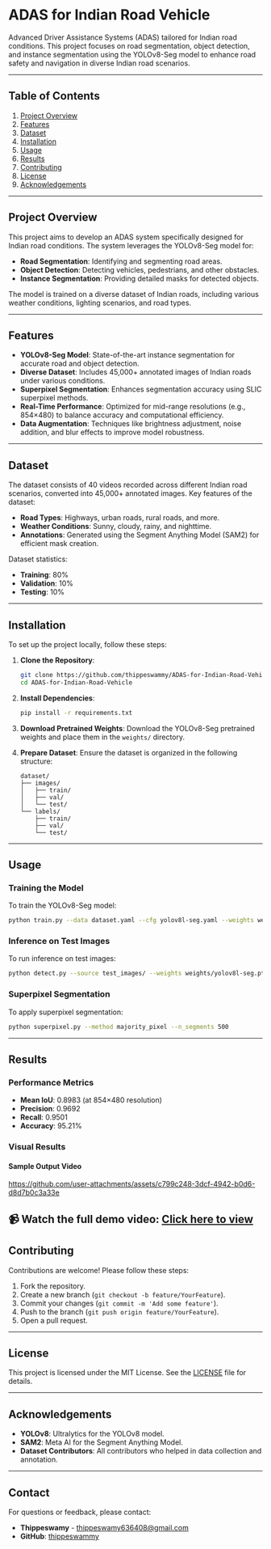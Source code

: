# ADAS for Indian Road Vehicle

Advanced Driver Assistance Systems (ADAS) tailored for Indian road conditions. This project focuses on road segmentation, object detection, and instance segmentation using the YOLOv8-Seg model to enhance road safety and navigation in diverse Indian road scenarios.

---

## Table of Contents
1. [Project Overview](#project-overview)
2. [Features](#features)
3. [Dataset](#dataset)
4. [Installation](#installation)
5. [Usage](#usage)
6. [Results](#results)
7. [Contributing](#contributing)
8. [License](#license)
9. [Acknowledgements](#acknowledgements)

---

## Project Overview
This project aims to develop an ADAS system specifically designed for Indian road conditions. The system leverages the YOLOv8-Seg model for:
- **Road Segmentation**: Identifying and segmenting road areas.
- **Object Detection**: Detecting vehicles, pedestrians, and other obstacles.
- **Instance Segmentation**: Providing detailed masks for detected objects.

The model is trained on a diverse dataset of Indian roads, including various weather conditions, lighting scenarios, and road types.

---

## Features
- **YOLOv8-Seg Model**: State-of-the-art instance segmentation for accurate road and object detection.
- **Diverse Dataset**: Includes 45,000+ annotated images of Indian roads under various conditions.
- **Superpixel Segmentation**: Enhances segmentation accuracy using SLIC superpixel methods.
- **Real-Time Performance**: Optimized for mid-range resolutions (e.g., 854×480) to balance accuracy and computational efficiency.
- **Data Augmentation**: Techniques like brightness adjustment, noise addition, and blur effects to improve model robustness.

---

## Dataset
The dataset consists of 40 videos recorded across different Indian road scenarios, converted into 45,000+ annotated images. Key features of the dataset:
- **Road Types**: Highways, urban roads, rural roads, and more.
- **Weather Conditions**: Sunny, cloudy, rainy, and nighttime.
- **Annotations**: Generated using the Segment Anything Model (SAM2) for efficient mask creation.

Dataset statistics:
- **Training**: 80%
- **Validation**: 10%
- **Testing**: 10%

---

## Installation
To set up the project locally, follow these steps:

1. **Clone the Repository**:
   ```bash
   git clone https://github.com/thippeswammy/ADAS-for-Indian-Road-Vehicle.git
   cd ADAS-for-Indian-Road-Vehicle
   ```

2. **Install Dependencies**:
   ```bash
   pip install -r requirements.txt
   ```

3. **Download Pretrained Weights**:
   Download the YOLOv8-Seg pretrained weights and place them in the `weights/` directory.

4. **Prepare Dataset**:
   Ensure the dataset is organized in the following structure:
   ```
   dataset/
   ├── images/
   │   ├── train/
   │   ├── val/
   │   └── test/
   └── labels/
       ├── train/
       ├── val/
       └── test/
   ```

---

## Usage
### Training the Model
To train the YOLOv8-Seg model:
```bash
python train.py --data dataset.yaml --cfg yolov8l-seg.yaml --weights weights/yolov8l-seg.pt --epochs 100 --batch-size 32
```

### Inference on Test Images
To run inference on test images:
```bash
python detect.py --source test_images/ --weights weights/yolov8l-seg.pt --conf 0.5
```

### Superpixel Segmentation
To apply superpixel segmentation:
```bash
python superpixel.py --method majority_pixel --n_segments 500
```

---

## Results
### Performance Metrics
- **Mean IoU**: 0.8983 (at 854×480 resolution)
- **Precision**: 0.9692
- **Recall**: 0.9501
- **Accuracy**: 95.21%

### Visual Results
#### Sample Output Video
https://github.com/user-attachments/assets/c799c248-3dcf-4942-b0d6-d8d7b0c3a33e


📹 **Watch the full demo video**: [Click here to view](https://drive.google.com/file/d/112LswURMs_aveyLxTfg6pWAl1nmTxpx8/view?usp=drive_link)
---

## Contributing
Contributions are welcome! Please follow these steps:
1. Fork the repository.
2. Create a new branch (`git checkout -b feature/YourFeature`).
3. Commit your changes (`git commit -m 'Add some feature'`).
4. Push to the branch (`git push origin feature/YourFeature`).
5. Open a pull request.

---

## License
This project is licensed under the MIT License. See the [LICENSE](LICENSE) file for details.

---

## Acknowledgements
- **YOLOv8**: Ultralytics for the YOLOv8 model.
- **SAM2**: Meta AI for the Segment Anything Model.
- **Dataset Contributors**: All contributors who helped in data collection and annotation.

---

## Contact
For questions or feedback, please contact:
- **Thippeswamy** - [thippeswamy636408@gmail.com](mailto:thippeswamy636408@gmail.com)
- **GitHub**: [thippeswammy](https://github.com/thippeswammy)

